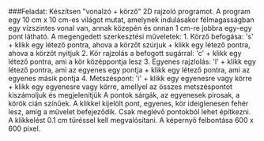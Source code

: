###Feladat:
Készítsen "vonalzó + körző" 2D rajzoló programot. A program egy 10 cm x 10 cm-es világot mutat, amelynek indulásakor félmagasságban egy vízszintes vonal van, annak közepén és onnan 1 cm-re jobbra egy-egy pont látható. A megengedett szerkesztési műveletek: 1. Körző befogása: 's' + klikk egy létező pontra, ahova a körzőt szúrjuk + klikk egy létező pontra, ahova a körzőt nyitjuk 2. Kör rajzolás a befogott sugárral: 'c' + klikk egy létező pontra, ami a kör középpontja lesz 3. Egyenes rajzlolás: 'l' + klikk egy létező pontra, ami az egyenes egy pontja + klikk egy létező pontra, ami az egyenes másik pontja 4. Metszéspont: 'i' + klikk egy egyenesre vagy körre + klikk egy egyenesre vagy körre, amellyel az összes metszéspontot kiszámoljuk és megjelenítjük A pontok sárgák, az egyenesek pirosak, a körök cián színűek. A klikkel kijelölt pont, egyenes, kör ideiglenesen fehér lesz, amíg a művelet befejeződik. Csak meglévő pontokból lehet építkezni. A klikkelést 0.1 cm tűréssel kell megvalósítani. A képernyő felbontása 600 x 600 pixel.
